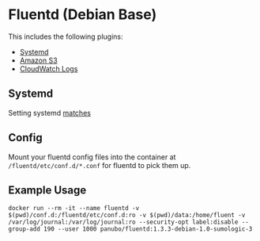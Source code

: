 # Fluentd (Debian Base)

This includes the following plugins:

- [Systemd](https://github.com/reevoo/fluent-plugin-systemd)
- [Amazon S3](https://github.com/fluent/fluent-plugin-s3)
- [CloudWatch Logs](https://github.com/fluent-plugins-nursery/fluent-plugin-cloudwatch-logs)

## Systemd

Setting systemd [matches](https://github.com/reevoo/fluent-plugin-systemd/blob/master/docs/matching.md)

## Config

Mount your fluentd config files into the container at `/fluentd/etc/conf.d/*.conf` for fluentd to pick them up.

## Example Usage

```
docker run --rm -it --name fluentd -v $(pwd)/conf.d:/fluentd/etc/conf.d:ro -v $(pwd)/data:/home/fluent -v /var/log/journal:/var/log/journal:ro --security-opt label:disable --group-add 190 --user 1000 panubo/fluentd:1.3.3-debian-1.0-sumologic-3
```
